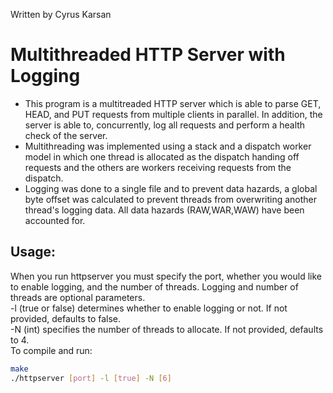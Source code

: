 Written by Cyrus Karsan

# Multithreaded HTTP Server with Logging
- This program is a multitreaded HTTP server which is able to parse GET, HEAD, and PUT requests from multiple clients in parallel. In addition, the server is able to, concurrently, log all requests and perform a health check of the server.
- Multithreading was implemented using a stack and a dispatch worker model in which one thread is allocated as the dispatch handing off requests and the others are workers receiving requests from the dispatch. 
- Logging was done to a single file and to prevent data hazards, a global byte offset was calculated to prevent threads from overwriting another thread's logging data. All data hazards (RAW,WAR,WAW) have been accounted for.


## Usage:
When you run httpserver you must specify the port, whether you would like to enable logging, and the number of threads. Logging and number of threads are optional parameters.\
-l (true or false) determines whether to enable logging or not. If not provided, defaults to false.\
-N (int) specifies the number of threads to allocate. If not provided, defaults to 4.\
To compile and run:
```sh
make
./httpserver [port] -l [true] -N [6]
